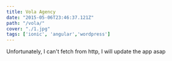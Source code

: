 ```yaml
---
title: Vola Agency
date: "2015-05-06T23:46:37.121Z"
path: "/vola/"
cover: "./1.jpg"
tags: ['ionic', 'angular','wordpress']
---
```


Unfortunately, I can't fetch from http, I will update the app asap
